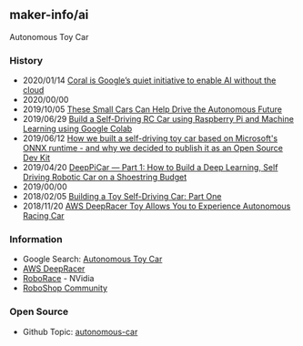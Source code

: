 ## maker-info/ai
Autonomous Toy Car

### History
- 2020/01/14 [Coral is Google’s quiet initiative to enable AI without the cloud](https://www.theverge.com/2020/1/14/21065141/google-coral-ai-edge-computing-products-applications-cloud)
- 2020/00/00
- 2019/10/05 [These Small Cars Can Help Drive the Autonomous Future](https://www.wired.com/story/small-cars-help-drive-autonomous-future/)
- 2019/06/29 [Build a Self-Driving RC Car using Raspberry Pi and Machine Learning using Google Colab](https://techwithsach.com/build-a-self-driving-rc-car-using-raspberry-pi-and-machine-learning-using-google-colab/)
- 2019/06/12 [How we built a self-driving toy car based on Microsoft's ONNX runtime - and why we decided to publish it as an Open Source Dev Kit](https://www.linkedin.com/pulse/how-we-built-self-driving-toy-car-based-microsofts-onnx-vorhemus/)
- 2019/04/20 [DeepPiCar — Part 1: How to Build a Deep Learning, Self Driving Robotic Car on a Shoestring Budget](https://towardsdatascience.com/deeppicar-part-1-102e03c83f2c)
- 2019/00/00
- 2018/02/05 [Building a Toy Self-Driving Car: Part One](https://blog.floydhub.com/toy-self-driving-car-part-one/)
- 2018/11/20 [AWS DeepRacer Toy Allows You to Experience Autonomous Racing Car](http://www.tuvie.com/aws-deepracer-toy-allows-you-to-experience-autonomous-racing-car/)



### Information
- Google Search: [Autonomous Toy Car](https://www.google.com/search?q=autonomous+toy+car&rlz=1C5CHFA_enKR860KR861&sxsrf=ACYBGNSyEXspJNS2Z4Xxmm0e9JGbdh89Hg:1573634889527&source=lnt&tbs=qdr:y&sa=X&ved=0ahUKEwjrseLk5ublAhVzy4sBHS6xCPMQpwUIKA&biw=1383&bih=654&dpr=2)
- [AWS DeepRacer](https://aws.amazon.com/ko/deepracer/)
- [RoboRace](https://roborace.com/) - NVidia
- [RoboShop Community](https://www.robotshop.com/community/)


### Open Source
- Github Topic: [autonomous-car](https://github.com/topics/autonomous-car?o=desc&s=updated)
